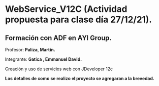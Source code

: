 # WebService_V12C  (Actividad propuesta para clase día 27/12/21).

## **Formación con ADF en AYI Group.**

Profesor:
**Paliza, Martin.**  

Integrante: **Gatica , Emmanuel David.**

Creación y uso de servicios web con JDeveloper 12c

**Los detalles de como se realizo el proyecto se agregaran a la brevedad.**
